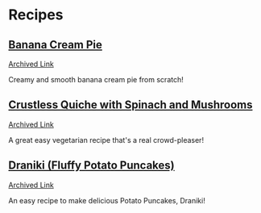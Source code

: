 # Recipes

## [Banana Cream Pie](https://sallysbakingaddiction.com/homemade-banana-cream-pie/)
[Archived Link](https://web.archive.org/web/20200418063750/https://sallysbakingaddiction.com/homemade-banana-cream-pie/)


Creamy and smooth banana cream pie from scratch!

## [Crustless Quiche with Spinach and Mushrooms](https://www.themediterraneandish.com/mushroom-spinach-crustless-quiche/)
[Archived Link](https://web.archive.org/web/20240802010738/https://www.themediterraneandish.com/mushroom-spinach-crustless-quiche/)

A great easy vegetarian recipe that's a real crowd-pleaser!

## [Draniki (Fluffy Potato Puncakes)](https://natashaskitchen.com/meat-stuffed-potato-pancakes/)
[Archived Link](https://web.archive.org/web/20240527195757/https://natashaskitchen.com/meat-stuffed-potato-pancakes/)

An easy recipe to make delicious Potato Puncakes, Draniki! 